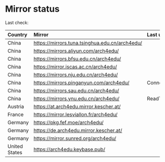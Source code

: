 <script src="./time.js"></script>
# Mirror status
Last check: <script type="text/javascript">localize(1674577629.8762417);</script>

|Country|Mirror|Last update|
|:------|:-----|:----------|
|China|https://mirrors.tuna.tsinghua.edu.cn/arch4edu/|<script type="text/javascript">localize(1674542314);</script>|
|China|https://mirrors.aliyun.com/arch4edu/|<script type="text/javascript">localize(1674457253);</script>|
|China|https://mirrors.bfsu.edu.cn/arch4edu/|<script type="text/javascript">localize(1674542314);</script>|
|China|https://mirror.iscas.ac.cn/arch4edu/|<script type="text/javascript">localize(1674542314);</script>|
|China|https://mirrors.nju.edu.cn/arch4edu/|<script type="text/javascript">localize(1674542314);</script>|
|China|https://mirrors.pinganyun.com/arch4edu/|ConnectionError|
|China|https://mirrors.sau.edu.cn/arch4edu/|<script type="text/javascript">localize(1673850842);</script>|
|China|https://mirrors.ynu.edu.cn/arch4edu/|ReadTimeout|
|Austria|https://at.arch4edu.mirror.kescher.at/|<script type="text/javascript">localize(1674542314);</script>|
|France|https://mirror.lesviallon.fr/arch4edu/|<script type="text/javascript">localize(1674153500);</script>|
|Germany|https://pkg.fef.moe/arch4edu/|<script type="text/javascript">localize(1674542314);</script>|
|Germany|https://de.arch4edu.mirror.kescher.at/|<script type="text/javascript">localize(1674542314);</script>|
|Germany|https://mirror.sunred.org/arch4edu/|<script type="text/javascript">localize(1674542314);</script>|
|United States|https://arch4edu.keybase.pub/|<script type="text/javascript">localize(1674542314);</script>|

<script src="./tablefilter/tablefilter.js"></script>
<script src="./table.js"></script>